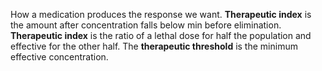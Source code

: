 How a medication produces the response we want. **Therapeutic index** is the amount after concentration falls below min before elimination. **Therapeutic index** is the ratio of a lethal dose for half the population and effective for the other half. The **therapeutic threshold** is the minimum effective concentration.